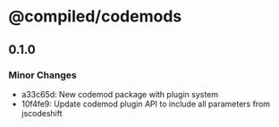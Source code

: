 # @compiled/codemods

## 0.1.0
### Minor Changes

- a33c65d: New codemod package with plugin system
- 10f4fe9: Update codemod plugin API to include all parameters from jscodeshift

